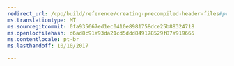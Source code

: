 ```yaml
---
redirect_url: /cpp/build/reference/creating-precompiled-header-files#precompiled-header-consistency-rules
ms.translationtype: MT
ms.sourcegitcommit: 0fa935667ed1ec0410e8981758dce25b88324718
ms.openlocfilehash: d6ad8c91a93da21cd5ddd849178529f87a919665
ms.contentlocale: pt-br
ms.lasthandoff: 10/10/2017

---
```

